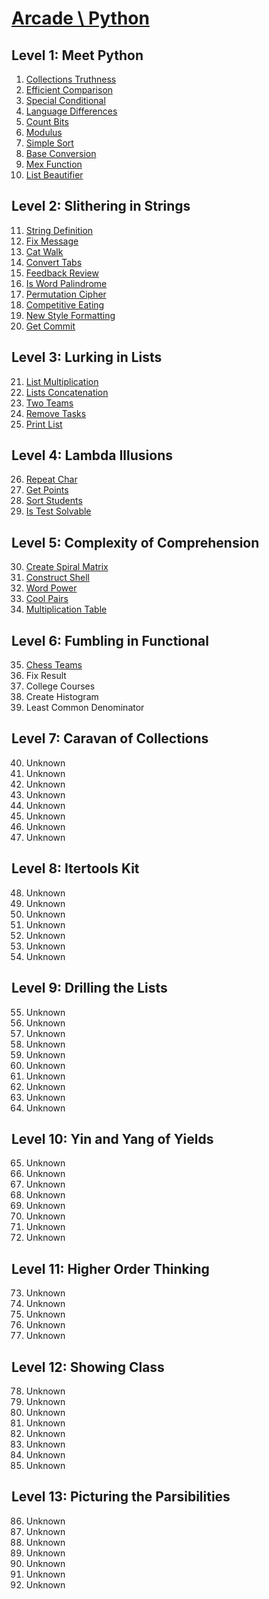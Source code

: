 # [Arcade \ Python](https://app.codesignal.com/arcade/python-arcade/)

## Level 1: Meet Python

1. [Collections Truthness](https://github.com/RevansChen/online-judge/tree/master/Codefights/arcade/python-arcade/level-1/1.Collections-Truthness/)
2. [Efficient Comparison](https://github.com/RevansChen/online-judge/tree/master/Codefights/arcade/python-arcade/level-1/2.Efficient-Comparison/)
3. [Special Conditional](https://github.com/RevansChen/online-judge/tree/master/Codefights/arcade/python-arcade/level-1/3.Special-Conditional/)
4. [Language Differences](https://github.com/RevansChen/online-judge/tree/master/Codefights/arcade/python-arcade/level-1/4.Language-Differences/)
5. [Count Bits](https://github.com/RevansChen/online-judge/tree/master/Codefights/arcade/python-arcade/level-1/5.Count-Bits/)
6. [Modulus](https://github.com/RevansChen/online-judge/tree/master/Codefights/arcade/python-arcade/level-1/6.Modulus/)
7. [Simple Sort](https://github.com/RevansChen/online-judge/tree/master/Codefights/arcade/python-arcade/level-1/7.Simple-Sort/)
8. [Base Conversion](https://github.com/RevansChen/online-judge/tree/master/Codefights/arcade/python-arcade/level-1/8.Base-Conversion/)
9. [Mex Function](https://github.com/RevansChen/online-judge/tree/master/Codefights/arcade/python-arcade/level-1/9.Mex-Function/)
10. [List Beautifier](https://github.com/RevansChen/online-judge/tree/master/Codefights/arcade/python-arcade/level-1/10.List-Beautifier/)

## Level 2: Slithering in Strings

11. [String Definition](https://github.com/RevansChen/online-judge/tree/master/Codefights/arcade/python-arcade/level-2/11.String-Definition/)
12. [Fix Message](https://github.com/RevansChen/online-judge/tree/master/Codefights/arcade/python-arcade/level-2/12.Fix-Message/)
13. [Cat Walk](https://github.com/RevansChen/online-judge/tree/master/Codefights/arcade/python-arcade/level-2/13.Cat-Walk/)
14. [Convert Tabs](https://github.com/RevansChen/online-judge/tree/master/Codefights/arcade/python-arcade/level-2/14.Convert-Tabs/)
15. [Feedback Review](https://github.com/RevansChen/online-judge/tree/master/Codefights/arcade/python-arcade/level-2/15.Feedback-Review/)
16. [Is Word Palindrome](https://github.com/RevansChen/online-judge/tree/master/Codefights/arcade/python-arcade/level-2/16.Is-Word-Palindrome/)
17. [Permutation Cipher](https://github.com/RevansChen/online-judge/tree/master/Codefights/arcade/python-arcade/level-2/17.Permutation-Cipher/)
18. [Competitive Eating](https://github.com/RevansChen/online-judge/tree/master/Codefights/arcade/python-arcade/level-2/18.Competitive-Eating/)
19. [New Style Formatting](https://github.com/RevansChen/online-judge/tree/master/Codefights/arcade/python-arcade/level-2/19.New-Style-Formatting/)
20. [Get Commit](https://github.com/RevansChen/online-judge/tree/master/Codefights/arcade/python-arcade/level-2/20.Get-Commit/)

## Level 3: Lurking in Lists

21. [List Multiplication](https://github.com/RevansChen/online-judge/tree/master/Codefights/arcade/python-arcade/level-3/21.List-Multiplication/)
22. [Lists Concatenation](https://github.com/RevansChen/online-judge/tree/master/Codefights/arcade/python-arcade/level-3/22.Lists-Concatenation/)
23. [Two Teams](https://github.com/RevansChen/online-judge/tree/master/Codefights/arcade/python-arcade/level-3/23.Two-Teams/)
24. [Remove Tasks](https://github.com/RevansChen/online-judge/tree/master/Codefights/arcade/python-arcade/level-3/24.Remove-Tasks/)
25. [Print List](https://github.com/RevansChen/online-judge/tree/master/Codefights/arcade/python-arcade/level-3/25.Print-List/)

## Level 4: Lambda Illusions

26. [Repeat Char](https://github.com/RevansChen/online-judge/tree/master/Codefights/arcade/python-arcade/level-4/26.Repeat-Char/)
27. [Get Points](https://github.com/RevansChen/online-judge/tree/master/Codefights/arcade/python-arcade/level-4/27.Get-Points/)
28. [Sort Students](https://github.com/RevansChen/online-judge/tree/master/Codefights/arcade/python-arcade/level-4/28.Sort-Students/)
29. [Is Test Solvable](https://github.com/RevansChen/online-judge/tree/master/Codefights/arcade/python-arcade/level-4/29.Is-Test-Solvable/)

## Level 5: Complexity of Comprehension

30. [Create Spiral Matrix](https://github.com/RevansChen/online-judge/tree/master/Codefights/arcade/python-arcade/level-5/30.Create-Spiral-Matrix/)
31. [Construct Shell](https://github.com/RevansChen/online-judge/tree/master/Codefights/arcade/python-arcade/level-5/31.Construct-Shell/)
32. [Word Power](https://github.com/RevansChen/online-judge/tree/master/Codefights/arcade/python-arcade/level-5/32.Word-Power/)
33. [Cool Pairs](https://github.com/RevansChen/online-judge/tree/master/Codefights/arcade/python-arcade/level-5/33.Cool-Pairs/)
34. [Multiplication Table](https://github.com/RevansChen/online-judge/tree/master/Codefights/arcade/python-arcade/level-5/34.Multiplication-Table/)

## Level 6: Fumbling in Functional

35. [Chess Teams](https://github.com/RevansChen/online-judge/tree/master/Codefights/arcade/python-arcade/level-6/35.Chess-Teams/)
36. Fix Result
37. College Courses
38. Create Histogram
39. Least Common Denominator

## Level 7: Caravan of Collections

40. Unknown
41. Unknown
42. Unknown
43. Unknown
44. Unknown
45. Unknown
46. Unknown
47. Unknown

## Level 8: Itertools Kit

48. Unknown
49. Unknown
50. Unknown
51. Unknown
52. Unknown
53. Unknown
54. Unknown

## Level 9: Drilling the Lists

55. Unknown
56. Unknown
57. Unknown
58. Unknown
59. Unknown
60. Unknown
61. Unknown
62. Unknown
63. Unknown
64. Unknown

## Level 10: Yin and Yang of Yields

65. Unknown
66. Unknown
67. Unknown
68. Unknown
69. Unknown
70. Unknown
71. Unknown
72. Unknown

## Level 11: Higher Order Thinking

73. Unknown
74. Unknown
75. Unknown
76. Unknown
77. Unknown

## Level 12: Showing Class

78. Unknown
79. Unknown
80. Unknown
81. Unknown
82. Unknown
83. Unknown
84. Unknown
85. Unknown

## Level 13: Picturing the Parsibilities

86. Unknown
87. Unknown
88. Unknown
89. Unknown
90. Unknown
91. Unknown
92. Unknown
